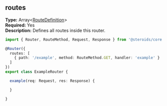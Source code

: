 ## routes

**Type:** Array&lt;[RouteDefinition](../routedefinition)&gt;  
**Required:** Yes  
**Description:** Defines all routes inside this router.

```ts
import { Router, RouteMethod, Request, Response } from '@steroids/core';

@Router({
  routes: [
    { path: '/example', method: RouteMethod.GET, handler: 'example' }
  ]
})
export class ExampleRouter {

  example(req: Request, res: Response) {

  }

}
```
